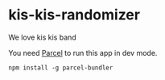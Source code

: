 # kis-kis-randomizer
We love kis kis band

You need [Parcel](https://parceljs.org/) to run this app in dev mode.

```
npm install -g parcel-bundler
```